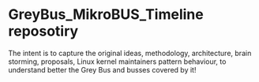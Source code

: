 # GreyBus_MikroBUS_Timeline reposotiry

The intent is to capture the original ideas, methodology, architecture, brain
storming, proposals, Linux kernel maintainers pattern behaviour, to understand
better the Grey Bus and busses covered by it!

